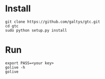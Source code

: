 # Install

```
git clone https://github.com/galtys/gtc.git
cd gtc
sudo python setup.py install
```

# Run

```
export PASS=<your key>
golive -h
golive
```